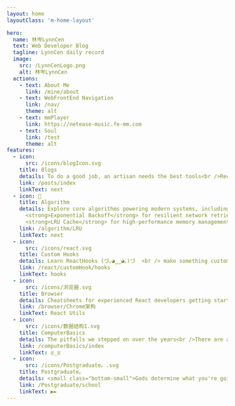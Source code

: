 ```yaml
---
layout: home
layoutClass: 'm-home-layout'

hero:
  name: 林岑LynnCen
  text: Web Developer Blog
  tagline: LynnCen daily record
  image:
    src: /LynnCenLogo.png
    alt: 林岑LynnCen
  actions:
    - text: About Me
      link: /mine/about
    - text: WebFrontEnd Navigation
      link: /nav/
      theme: alt
    - text: mmPlayer
      link: https://netease-music.fe-mm.com
    - text: Soul
      link: /test
      theme: alt
features:
  - icon:
      src: /icons/blogIcon.svg
    title: Blogs
    details: To do a good job, an artisan needs the best tools<br />Record software, plug-ins, extensions, etc. used in development and daily use
    link: /posts/index
    linkText: next
  - icon: 📖
    title: Algorithm
    details: Explore core algorithms powering modern systems, including 
      <strong>Exponential Backoff</strong> for resilient network retries and 
      <strong>LRU Cache</strong> for high-performance memory management.  <small> ( ͡° ͜ʖ ͡°)  </small><br />
    link: /algorithm/LRU
    linkText: next
  - icon:
      src: /icons/react.svg
    title: Custom Hooks
    details: Learn ReactHooks (づ｡◕‿‿◕｡)づ  <br /> make something customizing hooks 🚀
    link: /react/customHook/hooks
    linkText: hooks
  - icon:
      src: /icons/浏览器.svg
    title: Browser
    details: Cheatsheets for experienced React developers getting started with TypeScript</small><br /> Incredible magic o_o ....
    link: /browser/Chrome架构
    linkText: React Utils
  - icon:
      src: /icons/数据结构1.svg
    title: ComputerBasics
    details: The pitfalls we stepped on over the years<br />There are always some questions that surprise you
    link: /computerBasics/index
    linkText: ಥ_ಥ
  - icon:
      src: /icons/Postgraduate。.svg
    title: Postgraduate。
    details: <small class="bottom-small">Gods determine what you're going to be</small>
    link: /Postgraduate/school
    linkText: ▶►
---
```


<style>
/*爱的魔力转圈圈*/
.m-home-layout .image-src:hover {
  transform: translate(-50%, -50%) rotate(666turn);
  transition: transform 59s 1s cubic-bezier(0.3, 0, 0.8, 1);
}

.m-home-layout .details small {
  opacity: 0.8;
}

.m-home-layout .bottom-small {
  display: block;
  margin-top: 2em;
  text-align: right;
}
</style>
